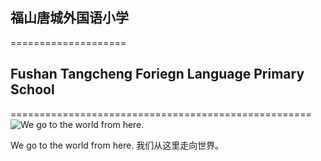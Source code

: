 ## 福山唐城外国语小学
====================
## Fushan Tangcheng Foriegn Language Primary School
====================================================
![We go to the world from here.](https://z4a.net/images/2023/05/14/index.jpg "We go to the world from here.")

We go to the world from here.
我们从这里走向世界。